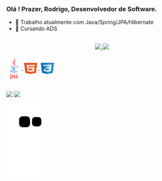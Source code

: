 ### Olá ! Prazer, Rodrigo, Desenvolvedor de Software.

- 🔭 Trabalho atualmente com Java/Spring/JPA/Hibernate
- 🌱 Cursando ADS

<br>
<div align="center">
  <a href="https://www.linkedin.com/in/rodrigogds">
  <img height="151em" src="https://github-readme-stats.vercel.app/api?username=rodrigogdsilva&show_icons=true&theme=dark&include_all_commits=true&count_private=true"/>
  <img height="151em" src="https://github-readme-stats.vercel.app/api/top-langs/?username=rodrigogdsilva&layout=compact&langs_count=7&theme=dark"/>
</div>

  
  <div style="display: inline_block"><br>
    <img align="center" alt="Rodrigo-Java" height="60" width="40" src="https://raw.githubusercontent.com/devicons/devicon/master/icons/java/java-original-wordmark.svg">
  <img align="center" alt="Rodrigo-HTML" height="30" width="40" src="https://raw.githubusercontent.com/devicons/devicon/master/icons/html5/html5-original.svg">
  <img align="center" alt="Rodrigo-CSS" height="30" width="40" src="https://raw.githubusercontent.com/devicons/devicon/master/icons/css3/css3-original.svg">
 
</div>
  
  ##
  
  <div> 
  <a href = "mailto:rodrigo-459@gmail.com"><img src="https://img.shields.io/badge/Gmail-D14836?style=for-the-badge&logo=gmail&logoColor=white" target="_blank"></a>
  <a href="https://www.linkedin.com/in/rodrigogds" target="_blank"><img src="https://img.shields.io/badge/-LinkedIn-%230077B5?style=for-the-badge&logo=linkedin&logoColor=white" target="_blank"></a> 
 
  
  ![Snake animation](https://github.com/Rodrigogdsilva/Rodrigogdsilva/blob/output/github-contribution-grid-snake.svg)
</div>
